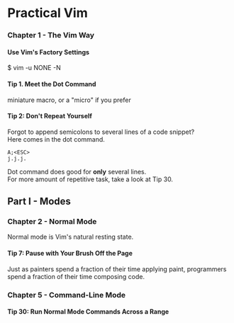 # Practical Vim

### Chapter 1 - The Vim Way

#### Use Vim's Factory Settings
$ vim -u NONE -N

#### Tip 1. Meet the Dot Command
miniature macro, or a "micro" if you prefer

#### Tip 2: Don't Repeat Yourself
Forgot to append semicolons to several lines of a code snippet?  
Here comes in the dot command.  
```
A;<ESC>
j.j.j.
```
Dot command does good for **only** several lines.  
For more amount of repetitive task, take a look at Tip 30.  

## Part I - Modes

### Chapter 2 - Normal Mode
Normal mode is Vim's natural resting state.  

#### Tip 7: Pause with Your Brush Off the Page
Just as painters spend a fraction of their time applying paint, programmers spend a fraction of their time composing code.  



### Chapter 5 - Command-Line Mode

#### Tip 30: Run Normal Mode Commands Across a Range
